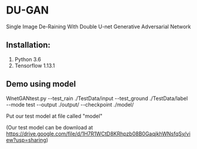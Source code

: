 # DU-GAN
Single  Image De-Raining With Double U-net  Generative Adversarial Network

## Installation:
1. Python 3.6
2. Tensorflow 1.13.1

## Demo using  model
WnetGANtest.py --test_rain ./TestData/input --test_ground ./TestData/label --mode test --output ./output/ --checkpoint ./model/

Put our test model at file called "model"

(Our test model can be download at https://drive.google.com/file/d/1H7R1WCtD8KRhpzb08B0GaqjkhWNsfqSy/view?usp=sharing)
